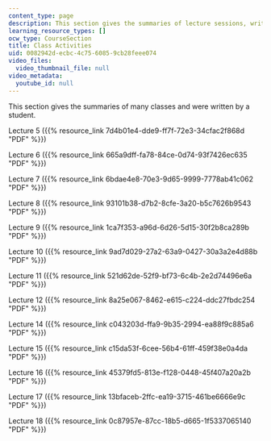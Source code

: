 ```yaml
---
content_type: page
description: This section gives the summaries of lecture sessions, written by a student.
learning_resource_types: []
ocw_type: CourseSection
title: Class Activities
uid: 0082942d-ecbc-4c75-6085-9cb28feee074
video_files:
  video_thumbnail_file: null
video_metadata:
  youtube_id: null
---
```


This section gives the summaries of many classes and were written by a student.

Lecture 5 ({{% resource_link 7d4b01e4-dde9-ff7f-72e3-34cfac2f868d "PDF" %}})

Lecture 6 ({{% resource_link 665a9dff-fa78-84ce-0d74-93f7426ec635 "PDF" %}})

Lecture 7 ({{% resource_link 6bdae4e8-70e3-9d65-9999-7778ab41c062 "PDF" %}})

Lecture 8 ({{% resource_link 93101b38-d7b2-8cfe-3a20-b5c7626b9543 "PDF" %}})

Lecture 9 ({{% resource_link 1ca7f353-a96d-6d26-5d15-30f2b8ca289b "PDF" %}})

Lecture 10 ({{% resource_link 9ad7d029-27a2-63a9-0427-30a3a2e4d88b "PDF" %}})

Lecture 11 ({{% resource_link 521d62de-52f9-bf73-6c4b-2e2d74496e6a "PDF" %}})

Lecture 12 ({{% resource_link 8a25e067-8462-e615-c224-ddc27fbdc254 "PDF" %}})

Lecture 14 ({{% resource_link c043203d-ffa9-9b35-2994-ea88f9c885a6 "PDF" %}})

Lecture 15 ({{% resource_link c15da53f-6cee-56b4-61ff-459f38e0a4da "PDF" %}})

Lecture 16 ({{% resource_link 45379fd5-813e-f128-0448-45f407a20a2b "PDF" %}})

Lecture 17 ({{% resource_link 13bfaceb-2ffc-ea19-3715-461be6666e9c "PDF" %}})

Lecture 18 ({{% resource_link 0c87957e-87cc-18b5-d665-1f5337065140 "PDF" %}})